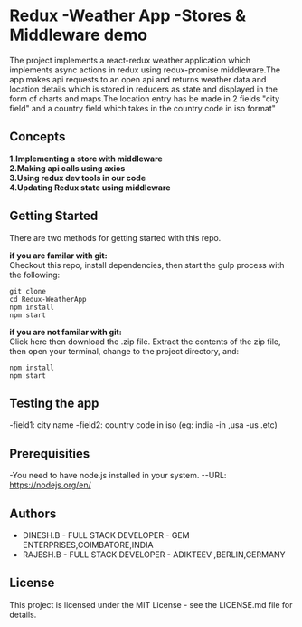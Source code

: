 # Redux -Weather App -Stores & Middleware demo

The project implements a react-redux weather application which implements async actions in redux using redux-promise middleware.The app makes api requests to an open api and returns weather data and location details which is stored in reducers as state and displayed in the form of charts and maps.The location entry has be made in 2 fields "city field" and a country field which takes in the country code in iso format"

## Concepts

**1.Implementing a store with middleware**  
**2.Making api calls using axios**  
**3.Using redux dev tools in our code**  
**4.Updating Redux state using middleware**

## Getting Started

There are two methods for getting started with this repo.

**if you are familar with git:**  
Checkout this repo, install dependencies, then start the gulp process with the following:

```
git clone
cd Redux-WeatherApp
npm install
npm start
```

**if you are not familar with git:**  
Click here then download the .zip file. Extract the contents of the zip file, then open your terminal,
change to the project directory, and:

```
npm install
npm start
```

## Testing the app

-field1: city name
-field2: country code in iso (eg: india -in ,usa -us .etc)

## Prerequisities

-You need to have node.js installed in your system.
--URL: https://nodejs.org/en/

## Authors

* DINESH.B - FULL STACK DEVELOPER - GEM ENTERPRISES,COIMBATORE,INDIA
* RAJESH.B - FULL STACK DEVELOPER - ADIKTEEV ,BERLIN,GERMANY

## License

This project is licensed under the MIT License - see the LICENSE.md file for details.
